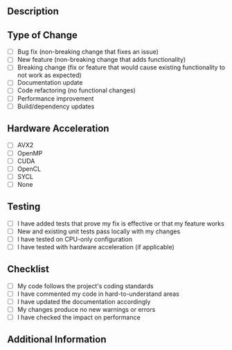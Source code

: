 ## Description

<!-- Provide a brief summary of the changes made in this PR -->

## Type of Change

<!-- Please check the option that applies to this PR using [x] -->

- [ ] Bug fix (non-breaking change that fixes an issue)
- [ ] New feature (non-breaking change that adds functionality)
- [ ] Breaking change (fix or feature that would cause existing functionality to not work as expected)
- [ ] Documentation update
- [ ] Code refactoring (no functional changes)
- [ ] Performance improvement
- [ ] Build/dependency updates

## Hardware Acceleration

<!-- If applicable, indicate which hardware acceleration features are affected -->

- [ ] AVX2
- [ ] OpenMP
- [ ] CUDA
- [ ] OpenCL
- [ ] SYCL
- [ ] None

## Testing

<!-- Please describe the tests you've run or reference the relevant issues -->

- [ ] I have added tests that prove my fix is effective or that my feature works
- [ ] New and existing unit tests pass locally with my changes
- [ ] I have tested on CPU-only configuration
- [ ] I have tested with hardware acceleration (if applicable)

## Checklist

- [ ] My code follows the project's coding standards
- [ ] I have commented my code in hard-to-understand areas
- [ ] I have updated the documentation accordingly
- [ ] My changes produce no new warnings or errors
- [ ] I have checked the impact on performance

## Additional Information

<!-- Add any other information you think is relevant to this PR --> 